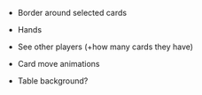 - Border around selected cards
- Hands
- See other players (+how many cards they have)
- Card move animations

- Table background?

